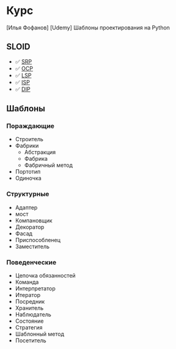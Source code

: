 # Курс

[Илья Фофанов] [Udemy] Шаблоны проектирования на Python

## SLOID

- :white_check_mark: [SRP](https://github.com/Pauelbel/Courses/blob/main/Courses/Design_patterns_python/_SOLID/SRP.py)
- :white_check_mark: [OCP](https://github.com/Pauelbel/Courses/blob/main/Courses/Design_patterns_python/_SOLID/OCP.py)
- :white_check_mark: [LSP](https://github.com/Pauelbel/Courses/blob/main/Courses/Design_patterns_python/_SOLID/LSP.py)
- :white_check_mark: [ISP](https://github.com/Pauelbel/Courses/blob/main/Courses/Design_patterns_python/_SOLID/ISP.py)
- :white_check_mark: [DIP](https://github.com/Pauelbel/Courses/blob/main/Courses/Design_patterns_python/_SOLID/DIP.py)


## Шаблоны
### Пораждающие
- Строитель
- Фабрики 
  - Абстракция
  - Фабрика
  - Фабричный метод
- Портотип
-  Одиночка

### Структурные
- Адаптер
- мост
- Компановщик
- Декоратор
- Фасад
- Приспособленец
- Заместитель

### Поведенческие
- Цепочка обязанностей
- Команда
- Интерпретатор
- Итератор
- Посредник
- Хранитель
- Наблюдатель
- Состояние
- Стратегия
- Шаблонный метод
- Посетитель
